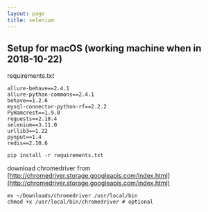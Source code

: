 ```yaml
---
layout: page
title: selenium
---
```


## Setup for macOS (working machine when in 2018-10-22)

requirements.txt

```
allure-behave==2.4.1
allure-python-commons==2.4.1
behave==1.2.6
mysql-connector-python-rf==2.2.2
PyHamcrest==1.9.0
requests==2.18.4
selenium==3.11.0
urllib3==1.22
pynput==1.4
redis==2.10.6
```

```
pip install -r requirements.txt
```


download chromedriver from [http://chromedriver.storage.googleapis.com/index.html](http://chromedriver.storage.googleapis.com/index.html)

```
mv ~/Downloads/chromedriver /usr/local/bin
chmod +x /usr/local/bin/chromedriver # optional
```